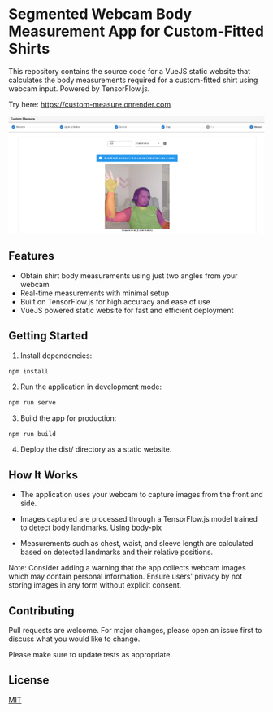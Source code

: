 # Segmented Webcam Body Measurement App for Custom-Fitted Shirts

This repository contains the source code for a VueJS static website that calculates the body measurements required for a custom-fitted shirt using webcam input. Powered by TensorFlow.js.

Try here: https://custom-measure.onrender.com

![App Screenshot](img/app_screenshot.png)

## Features

- Obtain shirt body measurements using just two angles from your webcam
- Real-time measurements with minimal setup
- Built on TensorFlow.js for high accuracy and ease of use
- VueJS powered static website for fast and efficient deployment

## Getting Started

1. Install dependencies:

```bash
npm install
```

2. Run the application in development mode:
```bash
npm run serve
```

3. Build the app for production:


```
npm run build
```

4. Deploy the dist/ directory as a static website.

## How It Works


- The application uses your webcam to capture images from the front and side.

- Images captured are processed through a TensorFlow.js model trained to detect body landmarks. Using body-pix

- Measurements such as chest, waist, and sleeve length are calculated based on detected landmarks and their relative positions.


Note: Consider adding a warning that the app collects webcam images which may contain personal information. Ensure users' privacy by not storing images in any form without explicit consent.


## Contributing

Pull requests are welcome. For major changes, please open an issue first to discuss what you would like to change.


Please make sure to update tests as appropriate.


## License

[MIT](https://choosealicense.com/licenses/mit/)